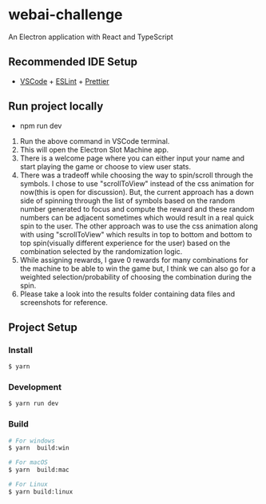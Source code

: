 # webai-challenge

An Electron application with React and TypeScript

## Recommended IDE Setup

- [VSCode](https://code.visualstudio.com/) + [ESLint](https://marketplace.visualstudio.com/items?itemName=dbaeumer.vscode-eslint) + [Prettier](https://marketplace.visualstudio.com/items?itemName=esbenp.prettier-vscode)


## Run project locally

- npm run dev
1. Run the above command in VSCode terminal.
2. This will open the Electron Slot Machine app.
3. There is a welcome page where you can either input your name and start playing the game or choose to view user stats.
4. There was a tradeoff while choosing the way to spin/scroll through the symbols. I chose to use "scrollToView" instead of the css animation for now(this is open for discussion). But, the current approach has a down side of spinning through the list of symbols based on the random number generated to focus and compute the reward and these random numbers can be adjacent sometimes which would result in a real quick spin to the user. The other approach was to use the css animation along with using "scrollToView" which results in top to bottom and bottom to top spin(visually different experience for the user) based on the combination selected by the randomization logic.
5. While assigning rewards, I gave 0 rewards for many combinations for the machine to be able to win the game but, I think we can also go for a weighted selection/probability of choosing the combination during the spin.
6. Please take a look into the results folder containing data files and screenshots for reference.

## Project Setup

### Install

```bash
$ yarn
```

### Development

```bash
$ yarn run dev
```

### Build

```bash
# For windows
$ yarn  build:win

# For macOS
$ yarn  build:mac

# For Linux
$ yarn build:linux
```
